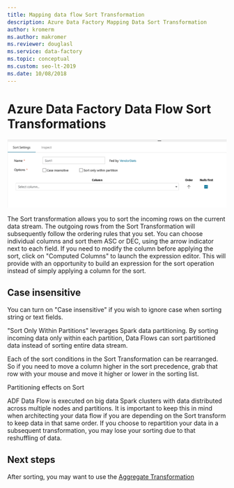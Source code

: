 ```yaml
---
title: Mapping data flow Sort Transformation
description: Azure Data Factory Mapping Data Sort Transformation
author: kromerm
ms.author: makromer
ms.reviewer: douglasl
ms.service: data-factory
ms.topic: conceptual
ms.custom: seo-lt-2019
ms.date: 10/08/2018
---
```


# Azure Data Factory Data Flow Sort Transformations



![Sort settings](media/data-flow/sort.png "Sort")

The Sort transformation allows you to sort the incoming rows on the current data stream. The outgoing rows from the Sort Transformation will subsequently follow the ordering rules that you set. You can choose individual columns and sort them ASC or DEC, using the arrow indicator next to each field. If you need to modify the column before applying the sort, click on "Computed Columns" to launch the expression editor. This will provide with an opportunity to build an expression for the sort operation instead of simply applying a column for the sort.

## Case insensitive
You can turn on "Case insensitive" if you wish to ignore case when sorting string or text fields.

"Sort Only Within Partitions" leverages Spark data partitioning. By sorting incoming data only within each partition, Data Flows can sort partitioned data instead of sorting entire data stream.

Each of the sort conditions in the Sort Transformation can be rearranged. So if you need to move a column higher in the sort precedence, grab that row with your mouse and move it higher or lower in the sorting list.

Partitioning effects on Sort

ADF Data Flow is executed on big data Spark clusters with data distributed across multiple nodes and partitions. It is important to keep this in mind when architecting your data flow if you are depending on the Sort transform to keep data in that same order. If you choose to repartition your data in a subsequent transformation, you may lose your sorting due to that reshuffling of data.

## Next steps

After sorting, you may want to use the [Aggregate Transformation](data-flow-aggregate.md)
